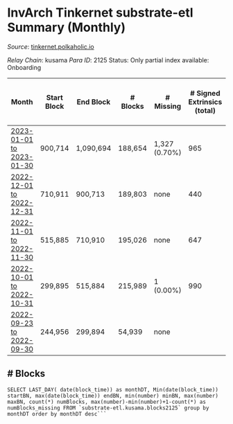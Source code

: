 # InvArch Tinkernet substrate-etl Summary (Monthly)

_Source_: [tinkernet.polkaholic.io](https://tinkernet.polkaholic.io)

*Relay Chain*: kusama
*Para ID*: 2125
Status: Only partial index available: Onboarding


| Month | Start Block | End Block | # Blocks | # Missing | # Signed Extrinsics (total) | # Active Accounts (avg) | # Addresses with Balances (max) | Issues |
| ----- | ----------- | --------- | -------- | --------- | --------------------------- | ----------------------- | ------------------------------- | ------ |
| [2023-01-01 to 2023-01-30](/substrate-etl/kusama/2125-tinkernet/2023-01-30.md) | 900,714 | 1,090,694 | 188,654 | 1,327 (0.70%) | 965 | 20 | 1,860 | - | 
| [2022-12-01 to 2022-12-31](/substrate-etl/kusama/2125-tinkernet/2022-12-31.md) | 710,911 | 900,713 | 189,803 | none  | 440 | 12 | 1,808 | - | 
| [2022-11-01 to 2022-11-30](/substrate-etl/kusama/2125-tinkernet/2022-11-30.md) | 515,885 | 710,910 | 195,026 | none  | 647 | 15 | 1,793 | - | 
| [2022-10-01 to 2022-10-31](/substrate-etl/kusama/2125-tinkernet/2022-10-31.md) | 299,895 | 515,884 | 215,989 | 1 (0.00%) | 990 | 24 | 1,783 | - | 
| [2022-09-23 to 2022-09-30](/substrate-etl/kusama/2125-tinkernet/2022-09-30.md) | 244,956 | 299,894 | 54,939 | none  |  |  |  | - | 

## # Blocks
```
SELECT LAST_DAY( date(block_time)) as monthDT, Min(date(block_time)) startBN, max(date(block_time)) endBN, min(number) minBN, max(number) maxBN, count(*) numBlocks, max(number)-min(number)+1-count(*) as numBlocks_missing FROM `substrate-etl.kusama.blocks2125` group by monthDT order by monthDT desc```

